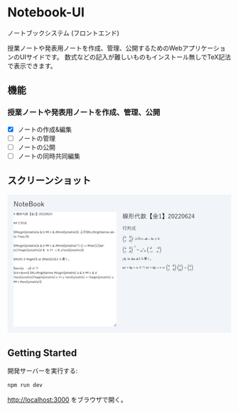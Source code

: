 # Notebook-UI
ノートブックシステム (フロントエンド)

授業ノートや発表用ノートを作成、管理、公開するためのWebアプリケーションのUIサイドです。
数式などの記入が難しいものもインストール無しでTeX記法で表示できます。

## 機能
### 授業ノートや発表用ノートを作成、管理、公開

- [x] ノートの作成&編集
- [ ] ノートの管理
- [ ] ノートの公開
- [ ] ノートの同時共同編集

## スクリーンショット

![screenshot_1](./screenshots/screenshot_1.png)

## Getting Started

開発サーバーを実行する:

```bash
npm run dev
```

[http://localhost:3000](http://localhost:3000) をブラウザで開く。